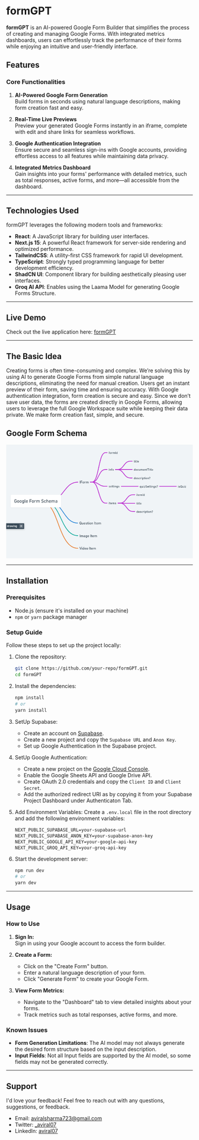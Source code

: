 # formGPT

**formGPT** is an AI-powered Google Form Builder that simplifies the process of creating and managing Google Forms. With integrated metrics dashboards, users can effortlessly track the performance of their forms while enjoying an intuitive and user-friendly interface.

## Features

### **Core Functionalities**

1. **AI-Powered Google Form Generation**  
   Build forms in seconds using natural language descriptions, making form creation fast and easy.

2. **Real-Time Live Previews**  
   Preview your generated Google Forms instantly in an iframe, complete with edit and share links for seamless workflows.

3. **Google Authentication Integration**  
   Ensure secure and seamless sign-ins with Google accounts, providing effortless access to all features while maintaining data privacy.

4. **Integrated Metrics Dashboard**  
   Gain insights into your forms' performance with detailed metrics, such as total responses, active forms, and more—all accessible from the dashboard.

---

## Technologies Used

formGPT leverages the following modern tools and frameworks:

- **React**: A JavaScript library for building user interfaces.
- **Next.js 15**: A powerful React framework for server-side rendering and optimized performance.
- **TailwindCSS**: A utility-first CSS framework for rapid UI development.
- **TypeScript**: Strongly typed programming language for better development efficiency.
- **ShadCN UI**: Component library for building aesthetically pleasing user interfaces.
- **Groq AI API**: Enables using the Laama Model for generating Google Forms Structure.

---

## Live Demo

Check out the live application here: [formGPT](https://formgpt-zeta.vercel.app/)

---

## The Basic Idea

Creating forms is often time-consuming and complex. We’re solving this by using AI to generate Google Forms from simple natural language descriptions, eliminating the need for manual creation. Users get an instant preview of their form, saving time and ensuring accuracy. With Google authentication integration, form creation is secure and easy. Since we don’t save user data, the forms are created directly in Google Forms, allowing users to leverage the full Google Workspace suite while keeping their data private. We make form creation fast, simple, and secure.

## Google Form Schema

![Google Form Schema](/public/googleFormSchema.png)

---

## Installation

### **Prerequisites**

- Node.js (ensure it's installed on your machine)
- `npm` or `yarn` package manager

### **Setup Guide**

Follow these steps to set up the project locally:

1. Clone the repository:

   ```bash
   git clone https://github.com/your-repo/formGPT.git
   cd formGPT
   ```

2. Install the dependencies:

   ```bash
   npm install
   # or
   yarn install
   ```

3. SetUp Supabase:

   - Create an account on [Supabase](https://supabase.io/).
   - Create a new project and copy the `Supabase URL` and `Anon Key`.
   - Set up Google Authentication in the Supabase project.

4. SetUp Google Authentication:

   - Create a new project on the [Google Cloud Console](https://console.cloud.google.com/).
   - Enable the Google Sheets API and Google Drive API.
   - Create OAuth 2.0 credentials and copy the `Client ID` and `Client Secret`.
   - Add the authorized redirect URI as by copying it from your Supabase Project Dashboard under Authenticaton Tab.

5. Add Environment Variables:
   Create a `.env.local` file in the root directory and add the following environment variables:

   ```env
   NEXT_PUBLIC_SUPABASE_URL=your-supabase-url
   NEXT_PUBLIC_SUPABASE_ANON_KEY=your-supabase-anon-key
   NEXT_PUBLIC_GOOGLE_API_KEY=your-google-api-key
   NEXT_PUBLIC_GROQ_API_KEY=your-groq-api-key
   ```

6. Start the development server:

   ```bash
   npm run dev
   # or
   yarn dev
   ```

---

## Usage

### **How to Use**

1. **Sign In:**  
   Sign in using your Google account to access the form builder.

2. **Create a Form:**

   - Click on the "Create Form" button.
   - Enter a natural language description of your form.
   - Click "Generate Form" to create your Google Form.

3. **View Form Metrics:**
   - Navigate to the "Dashboard" tab to view detailed insights about your forms.
   - Track metrics such as total responses, active forms, and more.

### Known Issues

- **Form Generation Limitations**: The AI model may not always generate the desired form structure based on the input description.
- **Input Fields**: Not all Input fields are supported by the AI model, so some fields may not be generated correctly.

---

## Support

I'd love your feedback! Feel free to reach out with any questions, suggestions, or feedback.

- Email: [aviralsharma723@gmail.com](mailto:aviralsharma723@gmail.com)
- Twitter: [\_aviral07](https://twitter.com/_aviral07)
- LinkedIn: [aviral07](https://www.linkedin.com/in/your-linkedin-profile)
